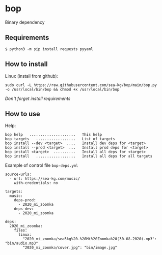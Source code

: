 # bop
Binary dependency

## Requirements

```
$ python3 -m pip install requests pyyaml
```

## How to install 

Linux (install from github):
```
sudo curl -L https://raw.githubusercontent.com/sea-kg/bop/main/bop.py -o /usr/local/bin/bop && chmod +x /usr/local/bin/bop
```
*Don't forget install requirements*

## How to use

Help:
```
bop help   .....................   This help
bop targets   ..................   List of targets
bop install --dev <target>  ....   Install dev deps for <target>
bop install --prod <target>  ...   Install prod deps for <target>
bop install <target>  ..........   Install all deps for <target>
bop install   ..................   Install all deps for all targets
```

Example of control file `bop-deps.yml`

```
source-urls:
  - url: https://sea-kg.com/music/
    with-credentials: no

targets:
  music:
    deps-prod:
      - 2020_mi_zoomka
    deps-dev:
      - 2020_mi_zoomka

deps:
  2020_mi_zoomka:
    files:
      linux:
        "2020_mi_zoomka/sea5kg%20-%20Mi%20Zoomka%20(30.08.2020).mp3": "bin/audio.mp3"
        "2020_mi_zoomka/cover.jpg": "bin/image.jpg"
```